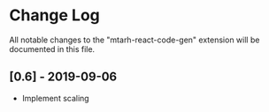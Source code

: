# Change Log
All notable changes to the "mtarh-react-code-gen" extension will be documented in this file.

## [0.6] - 2019-09-06
- Implement scaling
